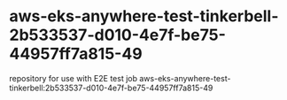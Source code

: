 # aws-eks-anywhere-test-tinkerbell-2b533537-d010-4e7f-be75-44957ff7a815-49
repository for use with E2E test job aws-eks-anywhere-test-tinkerbell:2b533537-d010-4e7f-be75-44957ff7a815-49
